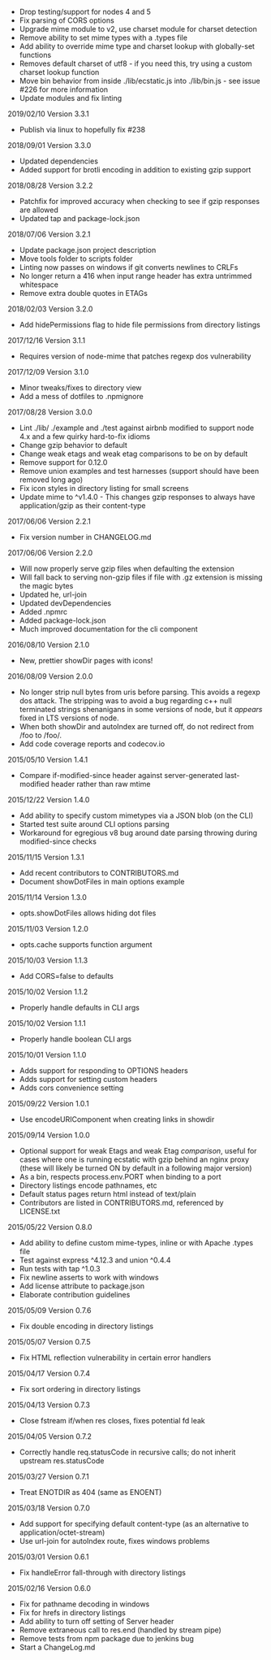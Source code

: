 - Drop testing/support for nodes 4 and 5
- Fix parsing of CORS options
- Upgrade mime module to v2, use charset module for charset detection
- Remove ability to set mime types with a .types file
- Add ability to override mime type and charset lookup with globally-set
  functions
- Removes default charset of utf8 - if you need this, try using a custom
  charset lookup function
- Move bin behavior from inside ./lib/ecstatic.js into ./lib/bin.js - see issue
  #226 for more information
- Update modules and fix linting

2019/02/10 Version 3.3.1
- Publish via linux to hopefully fix #238

2018/09/01 Version 3.3.0
- Updated dependencies
- Added support for brotli encoding in addition to existing gzip support

2018/08/28 Version 3.2.2
- Patchfix for improved accuracy when checking to see if gzip responses are allowed
- Updated tap and package-lock.json

2018/07/06 Version 3.2.1
- Update package.json project description
- Move tools folder to scripts folder
- Linting now passes on windows if git converts newlines to CRLFs
- No longer return a 416 when input range header has extra untrimmed whitespace
- Remove extra double quotes in ETAGs

2018/02/03 Version 3.2.0
- Add hidePermissions flag to hide file permissions from directory listings

2017/12/16 Version 3.1.1
- Requires version of node-mime that patches regexp dos vulnerability

2017/12/09 Version 3.1.0
- Minor tweaks/fixes to directory view
- Add a mess of dotfiles to .npmignore

2017/08/28 Version 3.0.0
- Lint ./lib/ ./example and ./test  against airbnb modified to support node 4.x
  and a few quirky hard-to-fix idioms
- Change gzip behavior to default
- Change weak etags and weak etag comparisons to be on by default
- Remove support for 0.12.0
- Remove union examples and test harnesses (support should have been removed
  long ago)
- Fix icon styles in directory listing for small screens
- Update mime to ^v1.4.0 - This changes gzip responses to always have application/gzip as their content-type

2017/06/06 Version 2.2.1
- Fix version number in CHANGELOG.md

2017/06/06 Version 2.2.0
- Will now properly serve gzip files when defaulting the extension
- Will fall back to serving non-gzip files if file with .gz extension is
  missing the magic bytes
- Updated he, url-join
- Updated devDependencies
- Added .npmrc
- Added package-lock.json
- Much improved documentation for the cli component

2016/08/10 Version 2.1.0
- New, prettier showDir pages with icons!

2016/08/09 Version 2.0.0
- No longer strip null bytes from uris before parsing. This avoids a regexp dos
  attack. The stripping was to avoid a bug regarding c++ null terminated
  strings shenanigans in some versions of node, but it *appears* fixed in LTS
  versions of node.
- When both showDir and autoIndex are turned off, do not redirect from /foo to
  /foo/.
- Add code coverage reports and codecov.io

2015/05/10 Version 1.4.1
- Compare if-modified-since header against server-generated last-modified
  header rather than raw mtime

2015/12/22 Version 1.4.0
- Add ability to specify custom mimetypes via a JSON blob (on the CLI)
- Started test suite around CLI options parsing
- Workaround for egregious v8 bug around date parsing throwing during
  modified-since checks

2015/11/15 Version 1.3.1
- Add recent contributors to CONTRIBUTORS.md
- Document showDotFiles in main options example

2015/11/14 Version 1.3.0
- opts.showDotFiles allows hiding dot files

2015/11/03 Version 1.2.0
- opts.cache supports function argument

2015/10/03 Version 1.1.3
- Add CORS=false to defaults

2015/10/02 Version 1.1.2
- Properly handle defaults in CLI args

2015/10/02 Version 1.1.1
- Properly handle boolean CLI args

2015/10/01 Version 1.1.0
- Adds support for responding to OPTIONS headers
- Adds support for setting custom headers
- Adds cors convenience setting

2015/09/22 Version 1.0.1
- Use encodeURIComponent when creating links in showdir

2015/09/14 Version 1.0.0
- Optional support for weak Etags and weak Etag *comparison*, useful for cases
  where one is running ecstatic with gzip behind an nginx proxy (these will
  likely be turned ON by default in a following major version)
- As a bin, respects process.env.PORT when binding to a port
- Directory listings encode pathnames, etc
- Default status pages return html instead of text/plain
- Contributors are listed in CONTRIBUTORS.md, referenced by LICENSE.txt

2015/05/22 Version 0.8.0
- Add ability to define custom mime-types, inline or with Apache .types file
- Test against express ^4.12.3 and union ^0.4.4
- Run tests with tap ^1.0.3
- Fix newline asserts to work with windows
- Add license attribute to package.json
- Elaborate contribution guidelines

2015/05/09 Version 0.7.6
- Fix double encoding in directory listings

2015/05/07 Version 0.7.5
- Fix HTML reflection vulnerability in certain error handlers

2015/04/17 Version 0.7.4
- Fix sort ordering in directory listings

2015/04/13 Version 0.7.3
- Close fstream if/when res closes, fixes potential fd leak

2015/04/05 Version 0.7.2
- Correctly handle req.statusCode in recursive calls; do not inherit upstream res.statusCode

2015/03/27 Version 0.7.1
- Treat ENOTDIR as 404 (same as ENOENT)

2015/03/18 Version 0.7.0
- Add support for specifying default content-type (as an alternative to application/octet-stream)
- Use url-join for autoIndex route, fixes windows problems

2015/03/01 Version 0.6.1
- Fix handleError fall-through with directory listings

2015/02/16 Version 0.6.0
- Fix for pathname decoding in windows
- Fix for hrefs in directory listings
- Add ability to turn off setting of Server header
- Remove extraneous call to res.end (handled by stream pipe)
- Remove tests from npm package due to jenkins bug
- Start a ChangeLog.md
